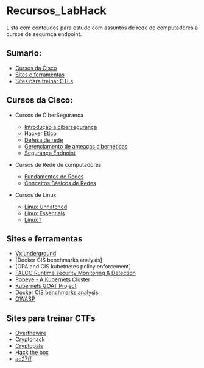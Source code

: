 # Recursos_LabHack

Lista com conteudos para estudo com assuntos de rede de computadores a cursos de segurnça endpoint.

## Sumario:

- [Cursos da Cisco](#Cursos-da-Cisco)
- [Sites e ferramentas](#Sites-e-ferrmentas)
- [Sites para treinar CTFs](#Sites-para-treinar-CTFs)


## Cursos da Cisco:

- Cursos de CiberSeguranca
  - [Introdução a cibersegurança](https://www.netacad.com/pt/courses/introduction-to-cybersecurity?courseLang=pt-BR)
  - [Hacker Etico](https://www.netacad.com/pt/courses/ethical-hacker?courseLang=en-US)
  - [Defesa de rede](https://www.netacad.com/pt/courses/network-defense?courseLang=pt-BR)
  - [Gerenciamento de ameaças cibernéticas](https://www.netacad.com/pt/courses/cyber-threat-management?courseLang=pt-BR)
  - [Segurança Endpoint](https://www.netacad.com/pt/courses/endpoint-security?courseLang=pt-BR)

- Cursos de Rede de computadores
  - [Fundamentos de Redes](https://www.netacad.com/pt/courses/networking-essentials?courseLang=pt-BR)
  - [Conceitos Básicos de Redes](https://www.netacad.com/pt/courses/networking-basics?courseLang=pt-BR)

- Cursos de Linux
  - [Linux Unhatched](https://www.netacad.com/pt/courses/linux-unhatched?courseLang=pt-BR)
  - [Linux Essentials](https://www.netacad.com/pt/courses/linux-essentials?courseLang=en-US)
  - [Linux 1](https://www.netacad.com/pt/courses/linux-1?courseLang=en-US)

## Sites e ferramentas
 
- [Vx underground](https://vx-underground.org/)
- [Docker CIS benchmarks analysis]
- [OPA and CIS kubetnetes policy enforcement]
- [FALCO Runtime security Monitoring & Detection](https://github.com/falcosecurity/falco)
- [Popeye - A Kubernets Cluster](https://popeyecli.io/)
- [Kubernets GOAT Project](https://madhuakula.com/kubernetes-goat/docs/)
- [Docker CIS benchmarks analysis](https://github.com/docker/docker-bench-security)
- [OWASP](https://owasp.org/)

## Sites para treinar CTFs

- [Overthewire](https://overthewire.org/)
- [Cryptohack](https://cryptohack.org/)
- [Cryptopals](https://cryptopals.com/)
- [Hack the box](https://account.hackthebox.com/)
- [ae27ff](https://ae27ff.com/about.php)
  



